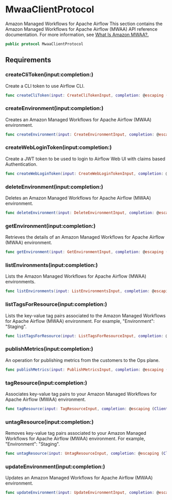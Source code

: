# MwaaClientProtocol

<fullname>Amazon Managed Workflows for Apache Airflow</fullname>
This section contains the Amazon Managed Workflows for Apache Airflow (MWAA) API reference documentation. For more information, see <a href="https:​//docs.aws.amazon.com/mwaa/latest/userguide/what-is-mwaa.html">What Is Amazon MWAA?.

``` swift
public protocol MwaaClientProtocol 
```

## Requirements

### createCliToken(input:​completion:​)

Create a CLI token to use Airflow CLI.

``` swift
func createCliToken(input: CreateCliTokenInput, completion: @escaping (ClientRuntime.SdkResult<CreateCliTokenOutputResponse, CreateCliTokenOutputError>) -> Void)
```

### createEnvironment(input:​completion:​)

Creates an Amazon Managed Workflows for Apache Airflow (MWAA) environment.

``` swift
func createEnvironment(input: CreateEnvironmentInput, completion: @escaping (ClientRuntime.SdkResult<CreateEnvironmentOutputResponse, CreateEnvironmentOutputError>) -> Void)
```

### createWebLoginToken(input:​completion:​)

Create a JWT token to be used to login to Airflow Web UI with claims based Authentication.

``` swift
func createWebLoginToken(input: CreateWebLoginTokenInput, completion: @escaping (ClientRuntime.SdkResult<CreateWebLoginTokenOutputResponse, CreateWebLoginTokenOutputError>) -> Void)
```

### deleteEnvironment(input:​completion:​)

Deletes an Amazon Managed Workflows for Apache Airflow (MWAA) environment.

``` swift
func deleteEnvironment(input: DeleteEnvironmentInput, completion: @escaping (ClientRuntime.SdkResult<DeleteEnvironmentOutputResponse, DeleteEnvironmentOutputError>) -> Void)
```

### getEnvironment(input:​completion:​)

Retrieves the details of an Amazon Managed Workflows for Apache Airflow (MWAA) environment.

``` swift
func getEnvironment(input: GetEnvironmentInput, completion: @escaping (ClientRuntime.SdkResult<GetEnvironmentOutputResponse, GetEnvironmentOutputError>) -> Void)
```

### listEnvironments(input:​completion:​)

Lists the Amazon Managed Workflows for Apache Airflow (MWAA) environments.

``` swift
func listEnvironments(input: ListEnvironmentsInput, completion: @escaping (ClientRuntime.SdkResult<ListEnvironmentsOutputResponse, ListEnvironmentsOutputError>) -> Void)
```

### listTagsForResource(input:​completion:​)

Lists the key-value tag pairs associated to the Amazon Managed Workflows for Apache Airflow (MWAA) environment. For example, "Environment":​ "Staging".

``` swift
func listTagsForResource(input: ListTagsForResourceInput, completion: @escaping (ClientRuntime.SdkResult<ListTagsForResourceOutputResponse, ListTagsForResourceOutputError>) -> Void)
```

### publishMetrics(input:​completion:​)

An operation for publishing metrics from the customers to the Ops plane.

``` swift
func publishMetrics(input: PublishMetricsInput, completion: @escaping (ClientRuntime.SdkResult<PublishMetricsOutputResponse, PublishMetricsOutputError>) -> Void)
```

### tagResource(input:​completion:​)

Associates key-value tag pairs to your Amazon Managed Workflows for Apache Airflow (MWAA) environment.

``` swift
func tagResource(input: TagResourceInput, completion: @escaping (ClientRuntime.SdkResult<TagResourceOutputResponse, TagResourceOutputError>) -> Void)
```

### untagResource(input:​completion:​)

Removes key-value tag pairs associated to your Amazon Managed Workflows for Apache Airflow (MWAA) environment. For example, "Environment":​ "Staging".

``` swift
func untagResource(input: UntagResourceInput, completion: @escaping (ClientRuntime.SdkResult<UntagResourceOutputResponse, UntagResourceOutputError>) -> Void)
```

### updateEnvironment(input:​completion:​)

Updates an Amazon Managed Workflows for Apache Airflow (MWAA) environment.

``` swift
func updateEnvironment(input: UpdateEnvironmentInput, completion: @escaping (ClientRuntime.SdkResult<UpdateEnvironmentOutputResponse, UpdateEnvironmentOutputError>) -> Void)
```
